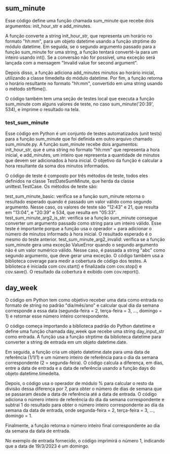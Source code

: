 ## sum_minute

Esse código define uma função chamada sum_minute que recebe dois argumentos: init_hour_str e add_minutes.

A função converte a string init_hour_str, que representa um horário no formato "hh:mm", para um objeto datetime usando a função strptime do módulo datetime. Em seguida, se o segundo argumento passado para a função sum_minute for uma string, a função tentará convertê-la para um inteiro usando int(). Se a conversão não for possível, uma exceção será lançada com a mensagem "Invalid value for second argument".

Depois disso, a função adiciona add_minutes minutos ao horário inicial, utilizando a classe timedelta do módulo datetime. Por fim, a função retorna o horário resultante no formato "hh:mm", convertido em uma string usando o método strftime().

O código também tem uma seção de testes local que executa a função sum_minute com alguns valores de teste, no caso sum_minute('20:39', 534), e imprime o resultado na tela.

### test_sum_minute

Esse código em Python é um conjunto de testes automatizados (unit tests) para a função sum_minute que foi definida em outro arquivo chamado sum_minute.py. A função sum_minute recebe dois argumentos: init_hour_str, que é uma string no formato "hh:mm" que representa a hora inicial, e add_minutes, um inteiro que representa a quantidade de minutos que devem ser adicionados à hora inicial. O objetivo da função é calcular a hora resultante da soma dos minutos informados.

O código de teste é composto por três métodos de teste, todos eles definidos na classe TestDateSumMinute, que herda da classe unittest.TestCase. Os métodos de teste são:

test_sum_minute_basic: verifica se a função sum_minute retorna o resultado esperado quando é passado um valor válido como segundo argumento. Nesse caso, os valores de teste são "12:43" e 21, que resulta em "13:04", e "20:39" e 534, que resulta em "05:33".
test_sum_minute_arg2_is_str: verifica se a função sum_minute consegue converter um argumento passado como string para um inteiro válido. Esse teste é importante porque a função usa o operador + para adicionar o número de minutos informado à hora inicial. O resultado esperado é o mesmo do teste anterior.
test_sum_minute_arg2_invalid: verifica se a função sum_minute gera uma exceção ValueError quando o segundo argumento não é um valor numérico válido. Nesse caso, é passada a string "abc" como segundo argumento, que deve gerar uma exceção.
O código também usa a biblioteca coverage para medir a cobertura de código dos testes. A biblioteca é iniciada com cov.start() e finalizada com cov.stop() e cov.save(). O resultado da cobertura é exibido com cov.report().

## day_week

O código em Python tem como objetivo receber uma data como entrada no formato de string no padrão "dia/mês/ano" e calcular qual dia da semana corresponde a essa data (segunda-feira = 2, terça-feira = 3, ..., domingo = 1) e retornar esse número inteiro correspondente.

O código começa importando a biblioteca padrão do Python datetime e define uma função chamada day_week que recebe uma string day_input_str como entrada. A função usa a função strptime da biblioteca datetime para converter a string de entrada em um objeto datetime.date.

Em seguida, a função cria um objeto datetime.date para uma data de referência (1/1/1) e um número inteiro de referência para o dia da semana correspondente (2 = segunda-feira). O código calcula a diferença, em dias, entre a data de entrada e a data de referência usando a função days do objeto datetime.timedelta.

Depois, o código usa o operador de módulo % para calcular o resto da divisão dessa diferença por 7, para obter o número de dias de semana que se passaram desde a data de referência até a data de entrada. O código adiciona o número inteiro de referência do dia da semana correspondente e subtrai 1 do resultado para obter o número inteiro correspondente ao dia da semana da data de entrada, onde segunda-feira = 2, terça-feira = 3, ..., domingo = 1.

Finalmente, a função retorna o número inteiro final correspondente ao dia da semana da data de entrada.

No exemplo de entrada fornecido, o código imprimirá o número 1, indicando que a data de 19/3/2023 é um domingo.
